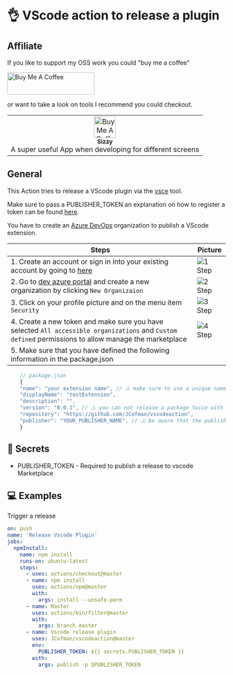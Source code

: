 # 👌 VScode action to release a plugin

## Affiliate

If you like to support my OSS work you could "buy me a coffee"

<a href="https://www.buymeacoffee.com/jcofman" target="_blank"><img src="https://cdn.buymeacoffee.com/buttons/lato-yellow.png" alt="Buy Me A Coffee" width="201" height="51" ></a>

or want to take a look on tools I recommend you could checkout.
<table><tr><td align="center"><a href="https://a.paddle.com/v2/click/49831/106566?link=1947" target="_blank"><img src="https://img.stackshare.io/service/6882/687474703a2f2f692e696d6775722e636f6d2f446d6d4a56335a2e706e67.png" alt="Buy Me A Coffee" width="50" height="50" ><br /><sub><b>Sizzy</b></sub></a><br /> A super useful App when developing for different screens</a></td></tr></table>

## General

This Action tries to release a VScode plugin via the [vsce](https://github.com/microsoft/vscode-vsce) tool.

Make sure to pass a PUBLISHER_TOKEN an explanation on how to register a token can be found [here](https://code.visualstudio.com/api/working-with-extensions/publishing-extension).

You have to create an [Azure DevOps](https://docs.microsoft.com/en-us/azure/devops/organizations/accounts/create-organization?view=azure-devops) organization to publish a VScode extension.

| Steps                                                                                                                                                 | Picture                                                                                                        |
| ----------------------------------------------------------------------------------------------------------------------------------------------------- | -------------------------------------------------------------------------------------------------------------- |
| 1. Create an account or sign in into your existing account by going to [here](https://azure.microsoft.com/en-us/services/devops/)                     | ![1 Step](https://user-images.githubusercontent.com/2118956/63128374-142d2700-bfb5-11e9-8612-7a6889742a87.png) |
| 2. Go to [dev azure portal](https://dev.azure.com) and create a new organization by clicking `New Organizaion`                                        | ![2 Step](https://user-images.githubusercontent.com/2118956/63128400-24dd9d00-bfb5-11e9-8609-5e4e277da74c.png) |
| 3. Click on your profile picture and on the menu item `Security`                                                                                      | ![3 Step](https://user-images.githubusercontent.com/2118956/63128416-2eff9b80-bfb5-11e9-930f-76980bff2ae3.png) |
| 4. Create a new token and make sure you have selected `All accessible organizations` and `Custom defined` permissions to allow manage the marketplace | ![4 Step](https://user-images.githubusercontent.com/2118956/63128435-3d4db780-bfb5-11e9-9c85-044e23fa9a41.png) |
| 5. Make sure that you have defined the following information in the package.json                                                                      |

```js
    // package.json
    {
    "name": "your extension name", // ⚠️ make sure to use a unique name
    "displayName": "testExtension",
    "description": "",
    "version": "0.0.1", // ⚠️ you can not release a package twice with the same version
    "repository": "https://github.com/JCofman/vscodeaction",
    "publisher": "YOUR_PUBLISHER_NAME", // ⚠️ be aware that the publisher field must match the logged in vsce publisher...
    }
```

## 🔑 Secrets

- PUBLISHER_TOKEN - Required to publish a release to vscode Marketplace

## 💻 Examples

Trigger a release

```yml
on: push
name: 'Release Vscode Plugin'
jobs:
  npmInstall:
    name: npm install
    runs-on: ubuntu-latest
    steps:
      - uses: actions/checkout@master
      - name: npm install
        uses: actions/npm@master
        with:
          args: install --unsafe-perm
      - name: Master
        uses: actions/bin/filter@master
        with:
          args: branch master
      - name: Vscode release plugin
        uses: JCofman/vscodeaction@master
        env:
          PUBLISHER_TOKEN: ${{ secrets.PUBLISHER_TOKEN }}
        with:
          args: publish -p $PUBLISHER_TOKEN
```
